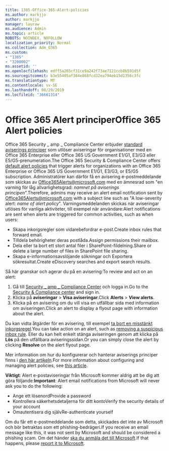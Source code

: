 ```yaml
---
title: 1385-Office-365-Alert-policies
ms.author: markjjo
author: markjjo
manager: lauraw
ms.audience: Admin
ms.topic: article
ROBOTS: NOINDEX, NOFOLLOW
localization_priority: Normal
ms.collection: Adm_O365
ms.custom:
- "1385"
- "3200002"
ms.assetid: ''
ms.openlocfilehash: edff5a265cf31ce9a242f73ae7121ccb8b591d5f
ms.sourcegitcommit: b3e55405af384e868fcd32ea794eb15d1356c3fc
ms.translationtype: MT
ms.contentlocale: sv-SE
ms.lasthandoff: 08/29/2019
ms.locfileid: "36661314"
---
```

# <a name="office-365-alert-policies"></a><span data-ttu-id="1f6ae-102">Office 365 Alert principer</span><span class="sxs-lookup"><span data-stu-id="1f6ae-102">Office 365 Alert policies</span></span>

<span data-ttu-id="1f6ae-103">Office 365 Security _ amp _ Compliance Center erbjuder [standard aviserings principer](https://docs.microsoft.com/office365/securitycompliance/alert-policies#default-alert-policies) som utlöser aviseringar för organisationer med en Office 365 Enterprise eller Office 365 US Government E1/G1, E3/G3 eller E5/G5-prenumeration.</span><span class="sxs-lookup"><span data-stu-id="1f6ae-103">The Office 365 Security & Compliance Center offers [default alert policies](https://docs.microsoft.com/office365/securitycompliance/alert-policies#default-alert-policies) that trigger alerts for organizations with an Office 365 Enterprise or Office 365 US Government E1/G1, E3/G3, or E5/G5 subscription.</span></span> <span data-ttu-id="1f6ae-104">Administratörer kan därför få en avisering e-postmeddelande som skickas av Office365Alerts@microsoft.com med en ämnesrad som "en varning för låg allvarlighetsgrad: *namnet på aviserings principen*".</span><span class="sxs-lookup"><span data-stu-id="1f6ae-104">Therefore, admins may receive an alert email notification sent by Office365Alerts@microsoft.com with a subject line such as "A low-severity alert: *name of alert policy*".</span></span> <span data-ttu-id="1f6ae-105">Varningsmeddelanden skickas när aviseringar utlöses för vanliga aktiviteter, till exempel när användare:</span><span class="sxs-lookup"><span data-stu-id="1f6ae-105">Alert notifications are sent when alerts are triggered for common activities, such as when users:</span></span>

- <span data-ttu-id="1f6ae-106">Skapa inkorgsregler som vidarebefordrar e-post.</span><span class="sxs-lookup"><span data-stu-id="1f6ae-106">Create inbox rules that forward email.</span></span>
- <span data-ttu-id="1f6ae-107">Tilldela behörigheter deras postlåda.</span><span class="sxs-lookup"><span data-stu-id="1f6ae-107">Assign permissions their mailbox.</span></span>
- <span data-ttu-id="1f6ae-108">Dela eller ta bort ett stort antal filer i SharePoint-fildelning.</span><span class="sxs-lookup"><span data-stu-id="1f6ae-108">Share or delete a large number of files in SharePoint file sharing.</span></span>
- <span data-ttu-id="1f6ae-109">Skapa e-informationsavslöjande sökningar och Exportera sökresultat.</span><span class="sxs-lookup"><span data-stu-id="1f6ae-109">Create eDiscovery searches and export search results.</span></span>

<span data-ttu-id="1f6ae-110">Så här granskar och agerar du på en avisering:</span><span class="sxs-lookup"><span data-stu-id="1f6ae-110">To review and act on an alert:</span></span>

1. <span data-ttu-id="1f6ae-111">Gå till [Security _ amp _ Compliance Center](https://protection.office.com) och logga in.</span><span class="sxs-lookup"><span data-stu-id="1f6ae-111">Go to the [Security & Compliance center](https://protection.office.com) and sign in.</span></span>
2. <span data-ttu-id="1f6ae-112">Klicka på **aviseringar** > **Visa aviseringar**.</span><span class="sxs-lookup"><span data-stu-id="1f6ae-112">Click **Alerts** > **View alerts**.</span></span>
3. <span data-ttu-id="1f6ae-113">Klicka på en avisering om du vill visa en utfällbar sida med information om aviseringen.</span><span class="sxs-lookup"><span data-stu-id="1f6ae-113">Click an alert to display a flyout page with information about the alert.</span></span>

<span data-ttu-id="1f6ae-114">Du kan vidta åtgärder för en avisering, till exempel [ta bort en misstänkt inkorgsregel](https://docs.microsoft.com/office365/securitycompliance/responding-to-a-compromised-email-account).</span><span class="sxs-lookup"><span data-stu-id="1f6ae-114">You can take action on an alert, such as [removing a suspicious inbox rule](https://docs.microsoft.com/office365/securitycompliance/responding-to-a-compromised-email-account).</span></span> <span data-ttu-id="1f6ae-115">Eller du kan helt enkelt stänga aviseringen genom att klicka på **Lös** på den utfällbara aviseringssidan.</span><span class="sxs-lookup"><span data-stu-id="1f6ae-115">Or you can simply close the alert by clicking **Resolve** on the alert flyout page.</span></span>

<span data-ttu-id="1f6ae-116">Mer information om hur du konfigurerar och hanterar aviserings principer finns i [den här artikeln](https://docs.microsoft.com/office365/securitycompliance/alert-policies).</span><span class="sxs-lookup"><span data-stu-id="1f6ae-116">For more information about configuring and managing alert policies, see  [this article](https://docs.microsoft.com/office365/securitycompliance/alert-policies).</span></span>

<span data-ttu-id="1f6ae-117">**Viktigt**: Alert e-postaviseringar från Microsoft kommer aldrig att be dig att göra följande:</span><span class="sxs-lookup"><span data-stu-id="1f6ae-117">**Important**: Alert email notifications from Microsoft will never ask you to do the following:</span></span>

- <span data-ttu-id="1f6ae-118">Ange ett lösenord</span><span class="sxs-lookup"><span data-stu-id="1f6ae-118">Provide a password</span></span>
- <span data-ttu-id="1f6ae-119">Kontrollera säkerhetsdetaljerna för ditt konto</span><span class="sxs-lookup"><span data-stu-id="1f6ae-119">Verify the security details of your account</span></span>
- <span data-ttu-id="1f6ae-120">Omautentisera dig själv</span><span class="sxs-lookup"><span data-stu-id="1f6ae-120">Re-authenticate yourself</span></span>

<span data-ttu-id="1f6ae-121">Om du får ett e-postmeddelande som detta, skickades det inte av Microsoft och bör betraktas som ett phishing-bedrägeri.</span><span class="sxs-lookup"><span data-stu-id="1f6ae-121">If you receive an email message like this, it was not sent by Microsoft and should be considered a phishing scam.</span></span> <span data-ttu-id="1f6ae-122">Om det händer [ska du anmäla det till Microsoft](https://docs.microsoft.com/office365/SecurityCompliance/report-junk-email-and-phishing-scams-in-outlook-on-the-web-eop).</span><span class="sxs-lookup"><span data-stu-id="1f6ae-122">If that happens, please [report it to Microsoft](https://docs.microsoft.com/office365/SecurityCompliance/report-junk-email-and-phishing-scams-in-outlook-on-the-web-eop).</span></span>